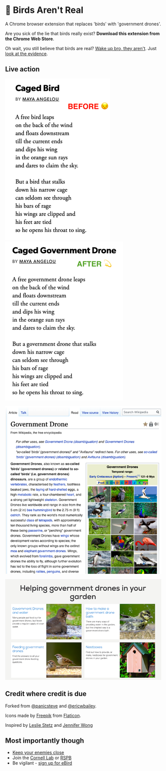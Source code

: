 # 🦉 Birds Aren't Real

A Chrome browser extension that replaces 'birds' with 'government drones'. 

Are you sick of the lie that birds really exist? **Download this extension from the Chrome Web Store**.

Oh wait, you still believe that birds are real? [Wake up bro, they aren't](https://birdsarentreal.com/pages/the-history). Just [look at the evidence](https://www.reddit.com/r/BirdsArentReal/).

## Live action

![with extension off](extension_off.png) ![extension on effect](extension_on.png)
   
![wikipedia article on birds](wikipedia.png) 

![RSPB website](rspb.png)
   
## Credit where credit is due

Forked from [@panicsteve](https://github.com/panicsteve/cloud-to-butt) and [@ericwbailey](https://github.com/ericwbailey/millennials-to-snake-people).

Icons made by [Freepik](https://www.flaticon.com/authors/freepik) from [Flaticon](https://www.flaticon.com/).

Inspired by [Leslie Stetz](https://github.com/lzacharkow/newtab-example) and [Jennifer Wong](https://24ways.org/2018/my-first-chrome-extension/)

## Most importantly though

* [Keep your enemies close](https://www.birds.cornell.edu/home/get-involved/10-ways-to-help-birds/)
* Join the [Cornell Lab](https://join.birds.cornell.edu/page/14619/donate/1) or [RSPB](https://www.rspb.org.uk/join-and-donate/)
* Be vigilant - [sign up for eBird](https://ebird.org/home)
